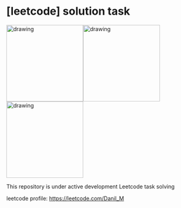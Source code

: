 # [leetcode] solution task 

<img src="https://user-images.githubusercontent.com/58209188/202995705-14637e15-325a-4b1e-b291-c9da7b3e0b16.svg" alt="drawing" style="width:200px;"/><img src="https://user-images.githubusercontent.com/58209188/202995719-2fc900dc-25b1-42a4-8601-0ae0bb651165.svg" alt="drawing" style="width:200px;"/><img src="https://user-images.githubusercontent.com/58209188/202995766-1afb1ba7-a15b-4dfc-b1d0-7ad53769a978.svg" alt="drawing" style="width:200px;"/>


This repository is under active development Leetcode task solving

leetcode profile: https://leetcode.com/Danil_M
